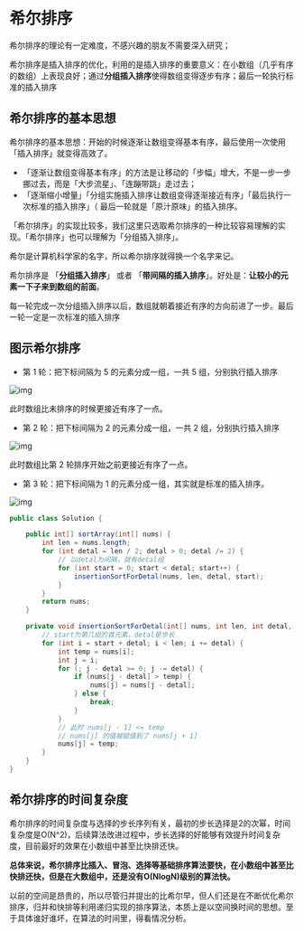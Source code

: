 # 希尔排序

希尔排序的理论有一定难度，不感兴趣的朋友不需要深入研究；



希尔排序是插入排序的优化，利用的是插入排序的重要意义：在小数组（几乎有序的数组）上表现良好；通过**分组插入排序**使得数组变得逐步有序；最后一轮执行标准的插入排序



## 希尔排序的基本思想

希尔排序的基本思想：开始的时候逐渐让数组变得基本有序，最后使用一次使用「插入排序」就变得高效了。

- 「逐渐让数组变得基本有序」的方法是让移动的「步幅」增大，不是一步一步挪过去，而是「大步流星」、「连蹦带跳」走过去；
- 「逐渐缩小增量」「分组实施插入排序让数组变得逐渐接近有序」「最后执行一次标准的插入排序」（ 最后一轮就是「原汁原味」的插入排序。

「希尔排序」的实现比较多，我们这里只选取希尔排序的一种比较容易理解的实现。「希尔排序」也可以理解为「分组插入排序」。

希尔是计算机科学家的名字，所以希尔排序就得换一个名字来记。

希尔排序是 「**分组插入排序**」 或者 「**带间隔的插入排序**」。好处是：**让较小的元素一下子来到数组的前面**。

每一轮完成一次分组插入排序以后，数组就朝着接近有序的方向前进了一步。最后一轮一定是一次标准的插入排序



## 图示希尔排序

- 第 1 轮：把下标间隔为 5 的元素分成一组，一共 5 组，分别执行插入排序

![img](https://tva1.sinaimg.cn/large/008i3skNgy1gwyusfbmq0g30i8093k3y.gif)

此时数组比未排序的时候更接近有序了一点。

- 第 2 轮：把下标间隔为 2 的元素分成一组，一共 2 组，分别执行插入排序

![img](https://tva1.sinaimg.cn/large/008i3skNgy1gwyusit51eg30hw063wj7.gif)

此时数组比第 2 轮排序开始之前更接近有序了一点。

- 第 3 轮：把下标间隔为 1 的元素分成一组，其实就是标准的插入排序。

![img](https://tva1.sinaimg.cn/large/008i3skNgy1gwyush556qg30hy03lwfy.gif)



```Java
public class Solution {

    public int[] sortArray(int[] nums) {
        int len = nums.length;
        for (int detal = len / 2; detal > 0; detal /= 2) {
            // 以detal为间隔，就有detal组
            for (int start = 0; start < detal; start++) {
                insertionSortForDetal(nums, len, detal, start);
            }
        }
        return nums;
    }

    private void insertionSortForDetal(int[] nums, int len, int detal, int start) {
        // start为第几组的首元素，detal是步长
        for (int i = start + detal; i < len; i += detal) {
            int temp = nums[i];
            int j = i;
            for (; j - detal >= 0; j -= detal) {
                if (nums[j - detal] > temp) {
                    nums[j] = nums[j - detal];
                } else {
                    break;
                }
            }
            // 此时 nums[j - 1] <= temp
            // nums[j] 的值被赋值到了 nums[j + 1]
            nums[j] = temp;
        }
    }
}
```



## 希尔排序的时间复杂度

希尔排序的时间复杂度与选择的步长序列有关，最初的步长选择是2的次幂，时间复杂度是O(N^2)，后续算法改进过程中，步长选择的好能够有效提升时间复杂度，目前最好的效果在小数组中甚至比快排还快。

**总体来说，希尔排序比插入、冒泡、选择等基础排序算法要快，在小数组中甚至比快排还快，但是在大数组中，还是没有O(NlogN)级别的算法快。**

以前的空间是昂贵的，所以尽管归并提出的比希尔早，但人们还是在不断优化希尔排序，归并和快排等利用递归实现的排序算法，本质上是以空间换时间的思想。至于具体谁好谁坏，在算法的时间里，得看情况分析。



















